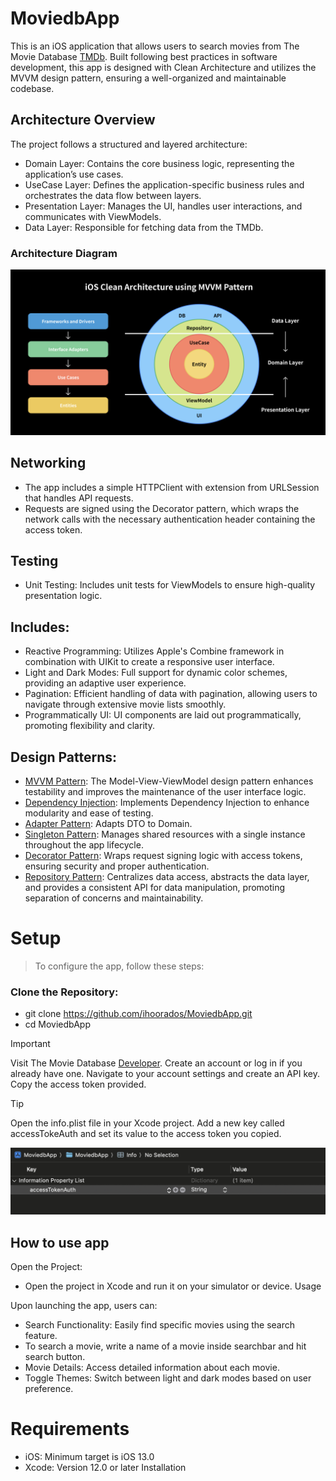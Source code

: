 # MoviedbApp

This is an iOS application that allows users to search movies from The Movie Database [TMDb](https://www.themoviedb.org). Built following best practices in software development, this app is designed with Clean Architecture and utilizes the MVVM design pattern, ensuring a well-organized and maintainable codebase.

## Architecture Overview

The project follows a structured and layered architecture:

+ Domain Layer: Contains the core business logic, representing the application’s use cases.
+ UseCase Layer: Defines the application-specific business rules and orchestrates the data flow between layers.
+ Presentation Layer: Manages the UI, handles user interactions, and communicates with ViewModels.
+ Data Layer: Responsible for fetching data from the TMDb.

### Architecture Diagram

![Architecture diagram](/cleanArchImage.png)

## Networking

- The app includes a simple HTTPClient with extension from URLSession that handles API requests.
- Requests are signed using the Decorator pattern, which wraps the network calls with the necessary authentication header containing the access token.


## Testing

- Unit Testing: Includes unit tests for ViewModels to ensure high-quality presentation logic.

## Includes:

- Reactive Programming: Utilizes Apple's Combine framework in combination with UIKit to create a responsive user interface.
- Light and Dark Modes: Full support for dynamic color schemes, providing an adaptive user experience.
- Pagination: Efficient handling of data with pagination, allowing users to navigate through extensive movie lists smoothly.
- Programmatically UI: UI components are laid out programmatically, promoting flexibility and clarity.

## Design Patterns:

- [MVVM Pattern](https://github.com/ihoorados/MoviedbApp/tree/master/MoviedbApp/Presentation/MovieList/ViewModel): The Model-View-ViewModel design pattern enhances testability and improves the maintenance of the user interface logic.
- [Dependency Injection](https://github.com/ihoorados/MoviedbApp/tree/master/MoviedbApp/Application): Implements Dependency Injection to enhance modularity and ease of testing.
- [Adapter Pattern](https://github.com/ihoorados/MoviedbApp/tree/master/MoviedbApp/Data/Mapper): Adapts DTO to Domain.
- [Singleton Pattern](https://github.com/ihoorados/MoviedbApp/blob/master/MoviedbApp/Data/Storage/CoreData/CoreDataStorage.swift): Manages shared resources with a single instance throughout the app lifecycle.
- [Decorator Pattern](https://github.com/ihoorados/MoviedbApp/blob/master/MoviedbApp/Infrastructure/Network/AuthenticatedNetworkSession.swift): Wraps request signing logic with access tokens, ensuring security and proper authentication.
- [Repository Pattern](https://github.com/ihoorados/MoviedbApp/tree/master/MoviedbApp/Data/Repository): Centralizes data access, abstracts the data layer, and provides a consistent API for data manipulation, promoting separation of concerns and maintainability.

# Setup

> To configure the app, follow these steps:

### Clone the Repository:

- git clone https://github.com/ihoorados/MoviedbApp.git
- cd MoviedbApp

> [!IMPORTANT]
> Visit The Movie Database [Developer](https://developer.themoviedb.org/docs/getting-started). 
> Create an account or log in if you already have one.
> Navigate to your account settings and create an API key.
> Copy the access token provided.



> [!TIP]
> Open the info.plist file in your Xcode project.
> Add a new key called accessTokeAuth and set its value to the access token you copied.

![Configure the token](/accessTokenHelperImage.png)

## How to use app

Open the Project:


- Open the project in Xcode and run it on your simulator or device.
Usage

Upon launching the app, users can:

- Search Functionality: Easily find specific movies using the search feature.
- To search a movie, write a name of a movie inside searchbar and hit search button.
- Movie Details: Access detailed information about each movie.
- Toggle Themes: Switch between light and dark modes based on user preference.

# Requirements 
- iOS: Minimum target is iOS 13.0
- Xcode: Version 12.0 or later
Installation


